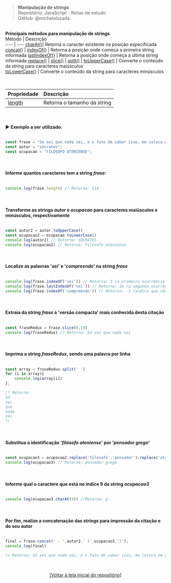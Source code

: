 > **Manipulação de strings**  
> Repositório: JavaScript - Notas de estudo     
> GitHub: @michelelozada
&nbsp;
     
&nbsp;  
**Principais métodos para manipulação de strings**  
Método        | Descrição  
:---          | :---
[charAt()](#informe-qual-o-caractere-que-est%C3%A1-no-%C3%ADndice-9-da-string-ocupacao3)| Retorna o caracter existente na posição especificada
[concat()](#por-fim-realize-a-concatenação-das-strings-para-impressão-da-citação-e-do-seu-autor) |
[indexOf()](#localize-as-palavras-sei-e-compreendo-na-string-frase) | Retorna a posição onde começa a primeira string informada
[lastIndexOf()](#localize-as-palavras-sei-e-compreendo-na-string-frase) | Retorna a posição onde começa a última string informada
[replace()](#substitua-a-identificação-filósofo-ateniense-por-pensador-grego) |
[slice()](#extraia-da-string-frase-a-versão-compacta-mais-conhecida-desta-citação) |
[split()](#imprima-a-string-fraseredux-sendo-uma-palavra-por-linha) |
[toUpperCase()](#transforme-as-strings-autor-e-ocupacao-para-caracteres-maiúsculos-e-minúsculos-respectivamente) | Converte o conteúdo da string para caracteres maiúsculos  
[toLowerCase()](#transforme-as-strings-autor-e-ocupacao-para-caracteres-maiúsculos-e-minúsculos-respectivamente) | Converte o conteúdo da string para caracteres minúsculos  

&nbsp;   

Propriedade   | Descrição  
:---          | :---
[length](#informe-quantos-caracteres-tem-a-string-frase) | Retorna o tamanho da string 

&nbsp;   

#### :arrow_forward: **Exemplo a ser utilizado:**  
```js

const frase = "Só sei que nada sei, e o fato de saber isso, me coloca em vantagem sobre aqueles que acham que sabem alguma coisa.";
const autor = "sócrates";
const ocupacao = "FILÓSOFO ATENIENSE";
```

&nbsp;

#### **Informe quantos caracteres tem a string *frase*:**  
```js

console.log(frase.length) // Retorna: 114
```

&nbsp;

#### **Transforme as strings *autor* e *ocupacao* para caracteres maiúsculos e minúsculos, respectivamente**  
```js

const autor2 = autor.toUpperCase()
const ocupacao2 = ocupacao.toLowerCase()
console.log(autor2) // Retorna: SÓCRATES
console.log(ocupacao2) // Retorna: filósofo ateniense
```

&nbsp;

####  **Localize as palavras '*sei*' e '*compreendo*' na string *frase***  
```js

console.log(frase.indexOf('sei')) // Retorna: 3 (a primeira ocorrência da palavra 'sei' se dá no índice de nº 3 da string)
console.log(frase.lastIndexOf('sei')) // Retorna: 16 (a segunda ocorrência da palavra 'sei' se dá no índice de nº 16 da string)
console.log(frase.indexOf('compreendo')) // Retorna: -1 (indica que não foi encontrada esta palavra na string)
```

&nbsp;

#### **Extraia da string *frase* a 'versão compacta' mais conhecida desta citação**
```js

const fraseRedux = frase.slice(0,19)
console.log(fraseRedux) // Retorna: Só sei que nada sei
```

&nbsp;

#### **Imprima a string *fraseRedux*, sendo uma palavra por linha**   
```js

const array = fraseRedux.split(' ')
for (i in array){
    console.log(array[i])
};

/* Retorna:
Só
sei
que
nada
sei
*/
```

&nbsp;

#### **Substitua a identificação '*filósofo ateniense*' por '*pensador grego*'**
```js

const ocupacao3 = ocupacao2.replace('filósofo','pensador').replace('ateniense','grego')
console.log(ocupacao3) // Retorna: pensador grego
```
&nbsp;

#### **Informe qual o caractere que está no índice 9 da string *ocupacao3***   
```js

console.log(ocupacao3.charAt(9)) //Retorna: g
```

&nbsp;

#### **Por fim, realize a concatenação das strings para impressão da citação e do seu autor**  
```js

final = frase.concat(' - ',autor2,' (',ocupacao3,')');
console.log(final)

// Retorna: Só sei que nada sei, e o fato de saber isso, me coloca em vantagem sobre aqueles que acham que sabem alguma coisa. - SÓCRATES (pensador grego)
```

&nbsp;

<div align="center">
<a href="https://github.com/michelelozada/JavaScript-Study-Notes">[Voltar à tela inicial do repositório]</a>
</div>